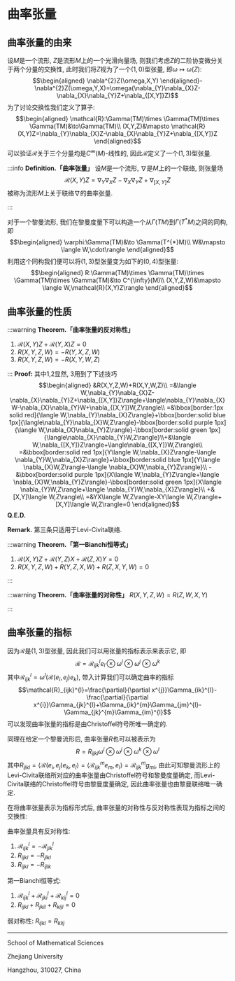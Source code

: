 # 曲率张量

## 曲率张量的由来

设$M$是一个流形, $Z$是流形$M$上的一个光滑向量场, 则我们考虑$Z$的二阶协变微分关于两个分量的交换性, 此时我们将$Z$视为了一个$(1,0)$型张量, 即$\omega\mapsto\omega(Z)$:
$$\begin{aligned}
\nabla^{2}Z(\omega,X,Y)
\end{aligned}-\nabla^{2}Z(\omega,Y,X)=\omega(\nabla_{Y}\nabla_{X}Z-\nabla_{X}\nabla_{Y}Z+\nabla_{[X,Y]}Z)$$
为了讨论交换性我们定义了算子:
$$\begin{aligned}
\mathcal{R}:\Gamma(TM)\times \Gamma(TM)\times \Gamma(TM)&\to\Gamma(TM)\\
(X,Y,Z)&\mapsto \mathcal{R}(X,Y)Z=\nabla_{Y}\nabla_{X}Z-\nabla_{X}\nabla_{Y}Z+\nabla_{[X,Y]}Z
\end{aligned}$$
可以验证$\mathcal{R}$关于三个分量均是$C^{\infty}(M)$-线性的, 因此$\mathcal{R}$定义了一个$(1,3)$型张量.

:::info
 **Definition.「曲率张量」**
设$M$是一个流形, $\nabla$是$M$上的一个联络, 则张量场
$$\mathcal{R}(X,Y)Z=\nabla_{Y}\nabla_{X}Z-\nabla_{X}\nabla_{Y}Z+\nabla_{[X,Y]}Z$$
被称为流形$M$上关于联络$\nabla$的曲率张量.

:::

对于一个黎曼流形, 我们在黎曼度量下可以构造一个从$\Gamma(TM)$到$\Gamma(T^{*}M)$之间的同构, 即
$$\begin{aligned}
\varphi:\Gamma(TM)&\to \Gamma(T^{*}M)\\
W&\mapsto \langle W,\cdot\rangle
\end{aligned}$$
利用这个同构我们便可以将$(1,3)$型张量变为如下的$(0,4)$型张量:
$$\begin{aligned}
R:\Gamma(TM)\times \Gamma(TM)\times \Gamma(TM)\times \Gamma(TM)&\to C^{\infty}(M)\\
(X,Y,Z,W)&\mapsto \langle W,\mathcal{R}(X,Y)Z\rangle
\end{aligned}$$

## 曲率张量的性质

:::warning
 **Theorem.「曲率张量的反对称性」**
1. $\mathcal{R}(X,Y)Z+\mathcal{R}(Y,X)Z=0$
2. $R(X,Y,Z,W)=-R(Y,X,Z,W)$
3. $R(X,Y,Z,W)=-R(X,Y,W,Z)$

:::
**Proof:**
其中1,2显然, 3用到了下述技巧
$$\begin{aligned}
&R(X,Y,Z,W)+R(X,Y,W,Z)\\
=&\langle W,\nabla_{Y}\nabla_{X}Z-\nabla_{X}\nabla_{Y}Z+\nabla_{[X,Y]}Z\rangle+\langle\nabla_{Y}\nabla_{X}W-\nabla_{X}\nabla_{Y}W+\nabla_{[X,Y]}W,Z\rangle\\
=&\bbox[border:1px solid red]{\langle W,\nabla_{Y}\nabla_{X}Z\rangle}+\bbox[border:solid blue 1px]{\langle\nabla_{Y}\nabla_{X}W,Z\rangle}-\bbox[border:solid purple 1px]{\langle W,\nabla_{X}\nabla_{Y}Z\rangle}-\bbox[border:solid green 1px]{\langle\nabla_{X}\nabla_{Y}W,Z\rangle}\\+&\langle W,\nabla_{[X,Y]}Z\rangle+\langle\nabla_{[X,Y]}W,Z\rangle\\
=&\bbox[border:solid red 1px]{Y\langle W,\nabla_{X}Z\rangle-\langle \nabla_{Y}W,\nabla_{X}Z\rangle}+\bbox[border:solid blue 1px]{Y\langle \nabla_{X}W,Z\rangle-\langle \nabla_{X}W,\nabla_{Y}Z\rangle}\\
-&\bbox[border:solid purple 1px]{X\langle W,\nabla_{Y}Z\rangle+\langle \nabla_{X}W,\nabla_{Y}Z\rangle}-\bbox[border:solid green 1px]{X\langle \nabla_{Y}W,Z\rangle+\langle \nabla_{Y}W,\nabla_{X}Z\rangle}\\
+&[X,Y]\langle W,Z\rangle\\
=&YX\langle W,Z\rangle-XY\langle W,Z\rangle+[X,Y]\langle W,Z\rangle=0
\end{aligned}$$
**Q.E.D.**

**Remark.** 第三条只适用于Levi-Civita联络.

:::warning
 **Theorem.「第一Bianchi恒等式」**
1. $\mathcal{R}(X,Y)Z+\mathcal{R}(Y,Z)X+\mathcal{R}(Z,X)Y=0$
2. $R(X,Y,Z,W)+R(Y,Z,X,W)+R(Z,X,Y,W)=0$

:::

:::warning
 **Theorem.「曲率张量的对称性」**
$R(X,Y,Z,W)=R(Z,W,X,Y)$


:::

## 曲率张量的指标

因为$\mathcal{R}$是$(1,3)$型张量, 因此我们可以用张量的指标表示来表示它, 即
$$\mathcal{R}=\mathcal{R}_{ijk}^{l}e_{l}\otimes\omega^{i}\otimes\omega^{j}\otimes\omega^{k}$$
其中$\mathcal{R}_{ijk}^{l}=\omega^{l}(\mathcal{R}(e_{i},e_{j})e_{k})$, 带入计算我们可以确定曲率的指标
$$\mathcal{R}_{ijk}^{l}=\frac{\partial}{\partial x^{j}}\Gamma_{ik}^{l}-\frac{\partial}{\partial x^{i}}\Gamma_{jk}^{l}+\Gamma_{ik}^{m}\Gamma_{jm}^{l}-\Gamma_{jk}^{m}\Gamma_{im}^{l}$$
可以发现曲率张量的指标是由Christoffel符号所唯一确定的.

同理在给定一个黎曼流形后, 曲率张量$R$也可以被表示为
$$R=R_{ijkl}\omega^{i}\otimes\omega^{j}\otimes\omega^{k}\otimes\omega^{l}$$
其中$R_{ijkl}=\langle\mathcal{R}(e_{i},e_{j})e_{k},e_{l}\rangle=\langle \mathcal{R}_{ijk}^{m}e_{m},e_{l}\rangle=\mathcal{R}_{ijk}^{m}g_{ml}$, 由此可知黎曼流形上的Levi-Civita联络所对应的曲率张量由Christoffel符号和黎曼度量确定, 而Levi-Civita联络的Christoffel符号由黎曼度量确定, 因此曲率张量也由黎曼联络唯一确定.

在将曲率张量表示为指标形式后, 曲率张量的对称性与反对称性表现为指标之间的交换性:

曲率张量具有反对称性:
1. $\mathcal{R}_{ijk}^{l}=-\mathcal{R}_{jik}^{l}$
2. $R_{ijkl}=-R_{jikl}$
3. $R_{ijkl}=-R_{ijlk}$

第一Bianchi恒等式:
1. $\mathcal{R}_{ijk}^{l}+\mathcal{R}_{jki}^{l}+\mathcal{R}_{kij}^{l}=0$
2. $R_{ijkl}+R_{jkil}+R_{kijl}=0$

弱对称性:
$R_{ijkl}=R_{klij}$

---

School of Mathematical Sciences

Zhejiang University

Hangzhou, 310027, China
